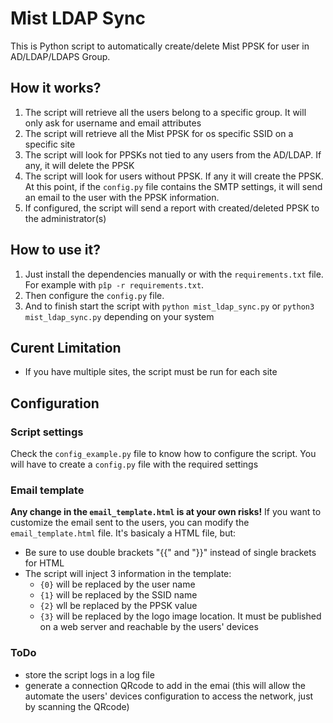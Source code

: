 # Mist LDAP Sync
 This is Python script to automatically create/delete Mist PPSK for user in AD/LDAP/LDAPS Group.

## How it works?
1. The script will retrieve all the users belong to a specific group. It will only ask for username and email attributes
2. The script will retrieve all the Mist PPSK for os specific SSID on a specific site
3. The script will look for PPSKs not tied to any users from the AD/LDAP. If any, it will delete the PPSK
4. The script will look for users without PPSK. If any it will create the PPSK. At this point, if the `config.py` file contains the SMTP settings, it will send an email to the user with the PPSK information.
5. If configured, the script will send a report with created/deleted PPSK to the administrator(s)

## How to use it?
1. Just install the dependencies manually or with the `requirements.txt` file. For example with `pîp -r requirements.txt`.
2. Then configure the `config.py` file.
3. And to finish start the script with `python mist_ldap_sync.py` or `python3 mist_ldap_sync.py` depending on your system

##  Curent Limitation
- If you have multiple sites, the script must be run for each site

## Configuration
### Script settings
Check the `config_example.py` file to know how to configure the script. You will have to create a `config.py` file with the required settings 

### Email template
**Any change in the `email_template.html` is at your own risks!**
If you want to customize the email sent to the users, you can modify the `email_template.html` file. It's basicaly a HTML file, but:
- Be sure to use double brackets "{{" and "}}" instead of single brackets for HTML
- The script will inject 3 information in the template:
  - `{0}` will be replaced by the user name
  - `{1}` will be replaced by the SSID name
  - `{2}` wll be replaced by the PPSK value
  - `{3}` will be replaced by the logo image location. It must be published on a web server and reachable by the users' devices
 
### ToDo
- store the script logs in a log file
- generate a connection QRcode to add in the emai (this will allow the  automate the users' devices configuration to access the network, just by scanning the QRcode)

